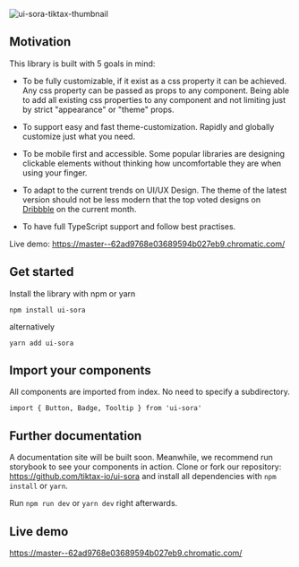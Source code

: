 ![ui-sora-tiktax-thumbnail](https://user-images.githubusercontent.com/49716479/179391222-f3d79b2b-71ab-4a35-8e28-6b1a326c197d.png)

## Motivation

This library is built with 5 goals in mind:

- To be fully customizable, if it exist as a css property it can be achieved. Any css property can be passed as props to any component. Being able to add all existing css properties to any component and not limiting just by strict "appearance" or "theme" props.
- To support easy and fast theme-customization. Rapidly and globally customize just what you need.
- To be mobile first and accessible. Some popular libraries are designing clickable elements without thinking how uncomfortable they are when using your finger.
- To adapt to the current trends on UI/UX Design. The theme of the latest version should not be less modern that the top voted designs on [Dribbble](https://dribbble.com/) on the current month.

- To have full TypeScript support and follow best practises.

Live demo: https://master--62ad9768e03689594b027eb9.chromatic.com/

## Get started

Install the library with npm or yarn

```
npm install ui-sora
```

alternatively

```
yarn add ui-sora
```

## Import your components

All components are imported from index. No need to specify a subdirectory.

```
import { Button, Badge, Tooltip } from 'ui-sora'
```

## Further documentation

A documentation site will be built soon. Meanwhile, we recommend run storybook to see your components in action. Clone or fork our repository: https://github.com/tiktax-io/ui-sora and install all dependencies with `npm install` or `yarn`.

Run `npm run dev` or `yarn dev` right afterwards.

## Live demo
https://master--62ad9768e03689594b027eb9.chromatic.com/
